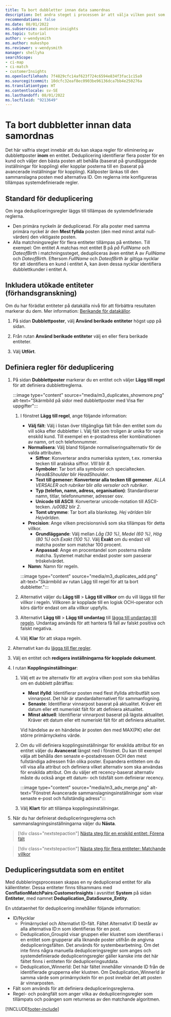 ```yaml
---
title: Ta bort dubbletter innan data samordnas
description: Det andra steget i processen är att välja vilken post som ska behållas när dubbletter hittas.
recommendations: false
ms.date: 08/01/2022
ms.subservice: audience-insights
ms.topic: tutorial
author: v-wendysmith
ms.author: mukeshpo
ms.reviewer: v-wendysmith
manager: shellyha
searchScope:
- ci-map
- ci-match
- customerInsights
ms.openlocfilehash: 7f4829cfc14af623f724c6594e834f3fac1c15a9
ms.sourcegitcommit: 10dcfc32eaf8ec0903be96136dca7bb4e250276a
ms.translationtype: HT
ms.contentlocale: sv-SE
ms.lasthandoff: 08/01/2022
ms.locfileid: "9213649"
---
```

# <a name="remove-duplicates-before-unifying-data"></a>Ta bort dubbletter innan data samordnas

Det här valfria steget innebär att du kan skapa regler för eliminering av dubblettposter **inom** en entitet. Deduplicering identifierar flera poster för en kund och väljer den bästa posten att behålla (baserat på grundläggande inställningar för koppling) eller kopplar posterna till en (baserat på avancerade inställningar för koppling). Källposter länkas till den sammanslagna posten med alternativa ID. Om reglerna inte konfigureras tillämpas systemdefinierade regler.

## <a name="default-deduplication"></a>Standard för deduplicering

Om inga dedupliceringsregler läggs till tillämpas de systemdefinierade reglerna.

- Den primära nyckeln är deduplicerad.
  För alla poster med samma primära nyckel är den **Mest fyllda** posten (den med minst antal null-värden) den viktigaste posten.
- Alla matchningsregler för flera entiteter tillämpas på entiteten.
  Till exempel: Om entitet A matchas mot entitet B på *på FullName* och *DateofBirth* i matchningssteget, dedupliceras även entitet A av *FullName* och *DateofBirth*. Eftersom *FullName* och *DateofBirth* är giltiga nycklar för att identifiera en kund i entitet A, kan även dessa nycklar identifiera dubblettkunder i entitet A.

## <a name="include-enriched-entities-preview"></a>Inkludera utökade entiteter (förhandsgranskning)

Om du har förädlat entiteter på datakälla nivå för att förbättra resultaten markerar du dem. Mer information: [Berikande för datakällor](data-sources-enrichment.md).

1. På sidan **Dubblettposter**, välj **Använd berikade entiteter** högst upp på sidan.

1. Från rutan **Använd berikade entiteter** välj en eller flera berikade entiteter.

1. Välj **Utfört**.

## <a name="define-deduplication-rules"></a>Definiera regler för deduplicering

1. På sidan **Dubblettposter** markerar du en entitet och väljer **Lägg till regel** för att definiera dubblettreglerna.

   :::image type="content" source="media/m3_duplicates_showmore.png" alt-text="Skärmbild på sidor med dubblettposter med Visa fler uppgifter":::

   1. I fönstret **Lägg till regel**, ange följande information:
      - **Välj fält**: Välj i listan över tillgängliga fält från den entitet som du vill söka efter dubbletter i. Välj fält som troligen är unika för varje enskild kund. Till exempel en e-postadress eller kombinationen av namn, ort och telefonnummer.
      - **Normalisera**: Välj bland följande normaliseringsalternativ för de valda attributen.
        - **Siffror**: Konverterar andra numeriska system, t.ex. romerska tecken till arabiska siffror. *VIII* blir *8*.
        - **Symboler**: Tar bort alla symboler och specialtecken. *Head&Shoulder* blir *HeadShoulder*.
        - **Text till gemener: Konverterar alla tecken till gemener**. *ALLA VERSALER och rubriker* blir *alla versaler och rubriker*.
        - **Typ (telefon, namn, adress, organisation)**: Standardiserar namn, titlar, telefonnummer, adresser osv.
        - **Unicode till ASCII**: Konverterar unicode-notation till ASCII-tecken. */u00B2* blir *2*.
        - **Tomt utrymme**: Tar bort alla blanksteg. *Hej   världen* blir *Hejvärlden*.
      - **Precision**: Ange vilken precisionsnivå som ska tillämpas för detta villkor.
        - **Grundläggande**: Välj mellan *Låg (30 %)*, *Medel (60 %)*, *Hög (80 %)* och *Exakt (100 %)*. Välj **Exakt** om du endast vill matcha poster som matchar 100 procent.
        - **Anpassad**: Ange en procentandel som posterna måste matcha. Systemet matchar endast poster som passerar tröskelvärdet.
      - **Namn**: Namn för regeln.

      :::image type="content" source="media/m3_duplicates_add.png" alt-text="Skärmbild av rutan Lägg till regel för att ta bort dubbletter.":::

   1. Alternativt väljer du **Lägg till** > **Lägg till villkor** om du vill lägga till fler villkor i regeln. Villkoren är kopplade till en logisk OCH-operator och körs därför endast om alla villkor uppfylls.

   1. Alternativt **Lägg till** > **Lägg till undantag** till [lägga till undantag till regeln](match-entities.md#add-exceptions-to-a-rule). Undantag används för att hantera få fall av falskt positiva och falskt negativa.

   1. Välj **Klar** för att skapa regeln.

1. Alternativt kan du [lägga till fler regler](#define-deduplication-rules).

1. Välj en entitet och **redigera inställningarna för kopplade dokument**.

1. I rutan **Kopplingsinställningar**:
   1. Välj ett av tre alternativ för att avgöra vilken post som ska behållas om en dubblett påträffas:
      - **Mest ifylld**: Identifierar posten med flest ifyllda attributfält som vinnarpost. Det här är standardalternativet för sammanfogning.
      - **Senaste**: Identifierar vinnarpost baserat på aktualitet. Kräver ett datum eller ett numeriskt fält för att definiera aktualitet.
      - **Minst aktuell**: Identifierar vinnarpost baserat på lägsta aktualitet. Kräver ett datum eller ett numeriskt fält för att definiera aktualitet.
      
      Vid händelse av en händelse är posten den med MAX(PK) eller det större primärnyckelns värde.
      
   1. Om du vill definiera kopplingsinställningar för enskilda attribut för en entitet väljer du **Avancerat** längst ned i fönstret. Du kan till exempel välja att behålla den senaste e-postadressen OCH den mest fullständiga adressen från olika poster. Expandera entiteten om du vill visa alla attribut och definiera vilket alternativ som ska användas för enskilda attribut. Om du väljer ett recency-baserat alternativ måste du också ange ett datum- och tidsfält som definierar recency.

      :::image type="content" source="media/m3_adv_merge.png" alt-text="Fönstret Avancerade sammanslagningsinställningar som visar senaste e-post och fullständig adress":::

   1. Välj **Klart** för att tillämpa kopplingsinställningar.

1. När du har definierat dedupliceringsreglerna och sammanslagningsinställningarna väljer du **Nästa**.
  
> [!div class="nextstepaction"]
> [Nästa steg för en enskild entitet: Förena fält](merge-entities.md)

> [!div class="nextstepaction"]
> [Nästa steg för flera entiteter: Matchande villkor](match-entities.md)

## <a name="deduplication-output-as-an-entity"></a>Dedupliceringsutdata som en entitet

Med dubbleringsprocessen skapas en ny deduplicerad entitet för alla källentiteter. Dessa entiteter finns tillsammans med **ConflationMatchPairs:CustomerInsights** i avsnittet **System** på sidan **Entiteter**, med namnet **Deduplication_DataSource_Entity**.

En utdataenhet för deduplicering innehåller följande information:

- ID/Nycklar
  - Primärnyckel och Alternativt ID-fält. Fältet Alternativt ID består av alla alternativa ID:n som identifieras för en post.
  - Deduplication_GroupId visar gruppen eller klustret som identifieras i en entitet som grupperar alla liknande poster utifrån de angivna dedupliceringsfälten. Det används för systembearbetning. Om det inte finns några manuella dedupliceringsregler som anges och systemdefinierade dedupliceringsregler gäller kanske inte det här fältet finns i entiteten för dedupliceringsutdata.
  - Deduplication_WinnerId: Det här fältet innehåller vinnande ID från de identifierade grupperna eller klustren. Om Deduplication_WinnerId är samma värde som primärnyckeln för en post innebär det att posten är vinnarposten.
- Fält som används för att definiera dedupliceringsreglerna.
- Regel- och poängfält som anger vilka av dedupliceringsregler som tillämpats och poängen som returneras av den matchande algoritmen.

[!INCLUDE[footer-include](includes/footer-banner.md)]
